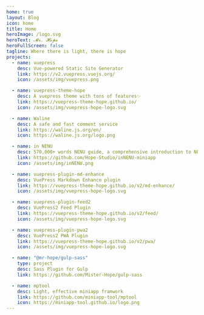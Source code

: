 ```yaml
---
home: true
layout: Blog
icon: home
title: Home
heroImage: /logo.svg
heroText: 𝓜𝓻. 𝓗𝓸𝓹𝓮
heroFullScreen: false
tagline: Where there is light, there is hope
projects:
  - name: vuepress
    desc: Vue-powered Static Site Generator
    link: https://v2.vuepress.vuejs.org/
    icon: /assets/img/vuepress.png

  - name: vuepress-theme-hope
    desc: A vuepress theme with tons of features✨
    link: https://vuepress-theme-hope.github.io/
    icon: /assets/img/vuepress-hope-logo.svg

  - name: Waline
    desc: A safe and fast comment service
    link: https://waline.js.org/en/
    icon: https://waline.js.org/logo.png

  - name: in NENU
    desc: 570,000+ words NENU guide, a comprehensive introduction to NENU life, the best admission guide for NENU freshmen❤
    link: https://github.com/Hope-Studio/inNENU-miniapp
    icon: /assets/img/inNENU.png

  - name: vuepress-plugin-md-enhance
    desc: VuePress Markdown Enhance plugin
    link: https://vuepress-theme-hope.github.io/v2/md-enhance/
    icon: /assets/img/vuepress-hope-logo.svg

  - name: vuepress-plugin-feed2
    desc: VuePress2 Feed Plugin
    link: https://vuepress-theme-hope.github.io/v2/feed/
    icon: /assets/img/vuepress-hope-logo.svg

  - name: vuepress-plugin-pwa2
    desc: VuePress2 PWA Plugin
    link: https://vuepress-theme-hope.github.io/v2/pwa/
    icon: /assets/img/vuepress-hope-logo.svg

  - name: "@mr-hope/gulp-sass"
    type: project
    desc: Sass Plugin for Gulp
    link: https://github.com/Mister-Hope/gulp-sass

  - name: mptool
    desc: Light, effective miniapp framwork
    link: https://github.com/miniapp-tool/mptool
    icon: https://miniapp-tool.github.io/logo.png
---
```

